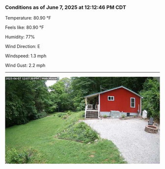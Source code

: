 ### Conditions as of June 7, 2025 at 12:12:46 PM CDT 

Temperature: 80.90 &deg;F

Feels like: 80.90 &deg;F

Humidity: 77%

Wind Direction: E

Windspeed: 1.3 mph

Wind Gust: 2.2 mph

---

<img src="./images/latest.jpeg"/>

